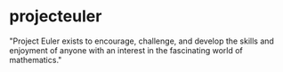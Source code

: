 # projecteuler
"Project Euler exists to encourage, challenge, and develop the skills and enjoyment of anyone with an interest in the fascinating world of mathematics."

